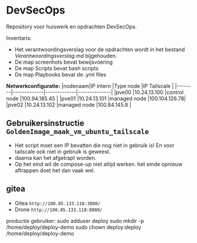 # DevSecOps
Repository voor huiswerk en opdrachten DevSecOps.

Inventaris:
- Het verantwoordingsverslag voor de opdrachten wordt in het bestand *Verantwoordingsverslag.md* bijgehouden.
- De map screenhots bevat bewijsvoering
- De map Scripts bevat bash scripts
- De map Playbooks bevat de .yml files

**Netwerkconfiguratie:**
|nodenaam|IP intern    |Type node    |IP Tailscale  |
|--------|-------------|-------------|--------------|
|pve00   |10.24.13.100 |control node |100.94.185.45 |
|pve01   |10.24.13.101 |managed node |100.104.126.78|
|pve02   |10.24.13.102 |managed node |100.84.145.8  |

## Gebruikersinstructie `GoldenImage_maak_vm_ubuntu_tailscale`

- Het script moet een IP bevatten die nog niet in gebruik is! En voor tailscale ook niet in gebruik is geweest.
- daarna kan het afgetrapt worden. 
- Op het eind wil de compose-up niet altijd werken. het einde opnieuw aftrappen doet het dan vaak wel.

## gitea

- Gitea
  `http://100.85.133.118:3000/`
- Drone
  `http://100.85.133.118:8080/`


productie gebruiker:
  sudo adduser deploy
  sudo mkdir -p /home/deploy/deploy-demo
  sudo chown deploy:deploy /home/deploy/deploy-demo